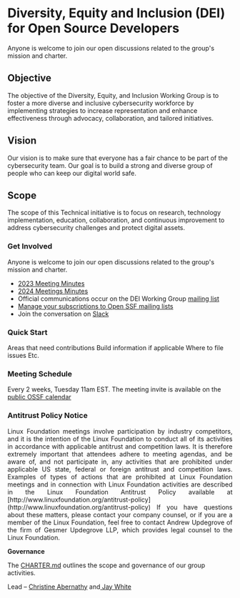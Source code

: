 
<h1>Diversity, Equity and Inclusion (DEI) for Open Source Developers</h1>

Anyone is welcome to join our open discussions related to the group's mission and charter.

<h2>Objective</h2>

The objective of the Diversity, Equity, and Inclusion Working Group is to foster a more diverse and inclusive cybersecurity workforce by implementing strategies to increase representation and enhance effectiveness through advocacy, collaboration, and tailored initiatives.

<h2>Vision</h2>

Our vision is to make sure that everyone has a fair chance to be part of the cybersecurity team. Our goal is to build a strong and diverse group of people who can keep our digital world safe.

<h2>Scope</h2>

The scope of this Technical initiative is to focus on research, technology implementation, education, collaboration, and continuous improvement to address cybersecurity challenges and protect digital assets.

<h3>Get Involved</h3>

Anyone is welcome to join our open discussions related to the group's mission and charter.



* [2023 Meeting Minutes](https://docs.google.com/document/d/1Ba_NJWWlsbTn2kVoBFpnMFMmdez9yJrHayocaxKkjaY/edit#heading=h.rmfd9b3ngn45)
* [2024 Meetings Minutes](https://docs.google.com/document/d/1zGTOJdFVIMnixT3EFQ6_bbQ0iy7f4Z4TxhX9A5VY9TM/edit#heading=h.9m0zi4b0wnne)
* Official communications occur on the DEI Working Group [mailing list](https://lists.openssf.org/g/openssf-wg-dei)
* [Manage your subscriptions to Open SSF mailing lists](https://lists.openssf.org/g/main/subgroups)
* Join the conversation on [Slack](https://app.slack.com/client/T019QHUBYQ3/C068TF7AH0U)

<h3>Quick Start</h3>

Areas that need contributions Build information if applicable Where to file issues Etc.

<h3>Meeting Schedule</h3>

Every 2 weeks, Tuesday 11am EST. The meeting invite is available on the [public OSSF calendar](https://calendar.google.com/calendar?cid=czYzdm9lZmhwNWk5cGZsdGI1cTY3bmdwZXNAZ3JvdXAuY2FsZW5kYXIuZ29vZ2xlLmNvbQ)

<h3>Antitrust Policy Notice</h3>

<p align="justify"> Linux Foundation meetings involve participation by industry competitors, and it is the intention of the Linux Foundation to conduct all of its activities in accordance with applicable antitrust and competition laws. It is therefore extremely important that attendees adhere to meeting agendas, and be aware of, and not participate in, any activities that are prohibited under applicable US state, federal or foreign antitrust and competition laws.  Examples of types of actions that are prohibited at Linux Foundation meetings and in connection with Linux Foundation activities are described in the Linux Foundation Antitrust Policy available at [http://www.linuxfoundation.org/antitrust-policy](http://www.linuxfoundation.org/antitrust-policy) If you have questions about these matters, please contact your company counsel, or if you are a member of the Linux Foundation, feel free to contact Andrew Updegrove of the firm of Gesmer Updegrove LLP, which provides legal counsel to the Linux Foundation.</p>

**Governance**

The <span style="text-decoration:underline;">CHARTER.md</span> outlines the scope and governance of our group activities.

Lead – [Christine Abernathy](https://github.com/caabernathy) and[ Jay White](https://github.com/camaleon2016)

